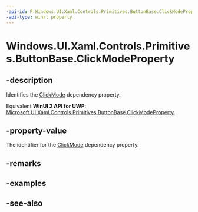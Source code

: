 ```yaml
---
-api-id: P:Windows.UI.Xaml.Controls.Primitives.ButtonBase.ClickModeProperty
-api-type: winrt property
---
```


<!-- Property syntax
public Windows.UI.Xaml.DependencyProperty ClickModeProperty { get; }
-->

# Windows.UI.Xaml.Controls.Primitives.ButtonBase.ClickModeProperty

## -description
Identifies the [ClickMode](buttonbase_clickmode.md) dependency property.

Equivalent **WinUI 2 API for UWP**: [Microsoft.UI.Xaml.Controls.Primitives.ButtonBase.ClickModeProperty](/windows/winui/api/microsoft.ui.xaml.controls.primitives.buttonbase.clickmodeproperty).

## -property-value
The identifier for the [ClickMode](buttonbase_clickmode.md) dependency property.

## -remarks

## -examples

## -see-also
